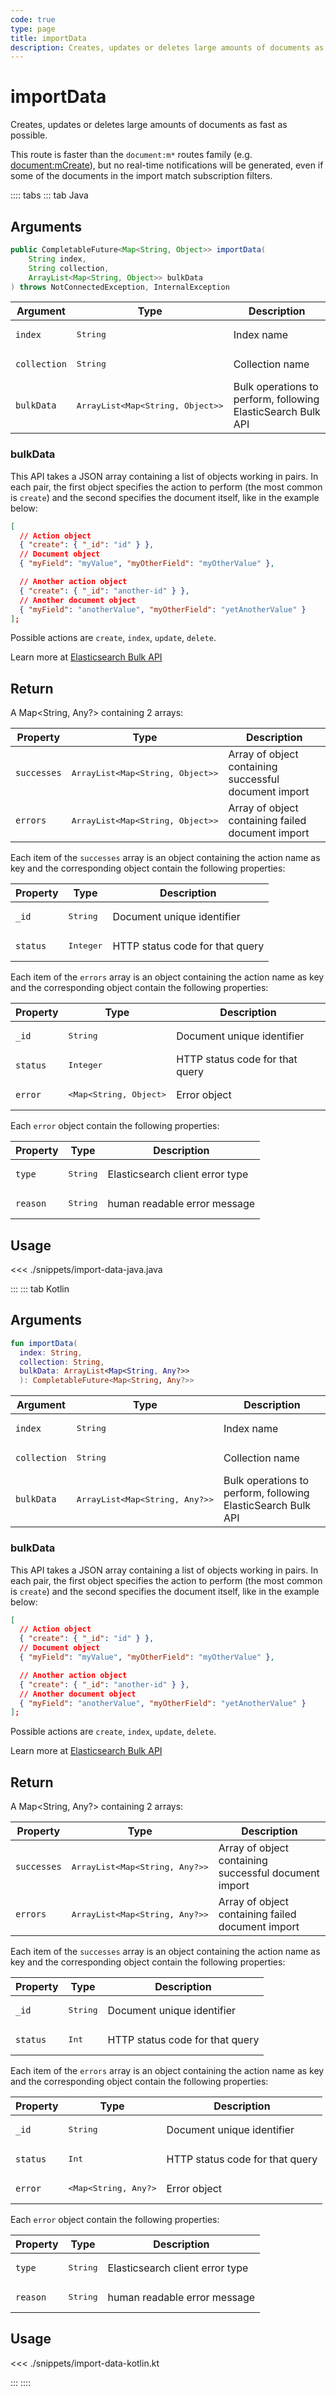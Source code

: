 ```yaml
---
code: true
type: page
title: importData
description: Creates, updates or deletes large amounts of documents as fast as possible.
---
```


# importData

Creates, updates or deletes large amounts of documents as fast as possible.

This route is faster than the `document:m*` routes family (e.g. [document:mCreate](/sdk/jvm/1/controllers/document/m-create)), but no real-time notifications will be generated, even if some of the documents in the import match subscription filters.

:::: tabs
::: tab Java

## Arguments

```java
public CompletableFuture<Map<String, Object>> importData(
    String index,
    String collection,
    ArrayList<Map<String, Object>> bulkData
) throws NotConnectedException, InternalException
```

| Argument     | Type              | Description                                                  |
|--------------|-------------------|--------------------------------------------------------------|
| `index`      | <pre>String</pre> | Index name                                                   |
| `collection` | <pre>String</pre> | Collection name                                              |
| `bulkData`   | <pre>ArrayList<Map<String, Object>></pre> | Bulk operations to perform, following ElasticSearch Bulk API |

### bulkData

This API takes a JSON array containing a list of objects working in pairs.
In each pair, the first object specifies the action to perform (the most common is `create`) and the second specifies the document itself, like in the example below:

```json
[
  // Action object
  { "create": { "_id": "id" } },
  // Document object
  { "myField": "myValue", "myOtherField": "myOtherValue" },

  // Another action object
  { "create": { "_id": "another-id" } },
  // Another document object
  { "myField": "anotherValue", "myOtherField": "yetAnotherValue" }
];
```

Possible actions are `create`, `index`, `update`, `delete`.

Learn more at [Elasticsearch Bulk API](https://www.elastic.co/guide/en/elasticsearch/reference/7.4/docs-bulk.html)

## Return

A Map<String, Any?> containing 2 arrays:

| Property | Type                | Description                                         |
| -------- | ------------------- | --------------------------------------------------- |
| `successes`  | <pre>ArrayList<Map<String, Object>></pre> | Array of object containing successful document import |
| `errors` | <pre>ArrayList<Map<String, Object>></pre>  | Array of object containing failed document import     |

Each item of the `successes` array is an object containing the action name as key and the corresponding object contain the following properties:

| Property | Type                | Description                                         |
| -------- | ------------------- | --------------------------------------------------- |
| `_id`   | <pre>String</pre>   | Document unique identifier      |
| `status`   | <pre>Integer</pre>   | HTTP status code for that query      |

Each item of the `errors` array is an object containing the action name as key and the corresponding object contain the following properties:

| Property | Type                | Description                                         |
| -------- | ------------------- | --------------------------------------------------- |
| `_id`   | <pre>String</pre>   | Document unique identifier      |
| `status`   | <pre>Integer</pre>   | HTTP status code for that query      |
| `error`   | <pre><Map<String, Object></pre>   | Error object      |

Each `error` object contain the following properties:

| Property | Type                | Description                                         |
| -------- | ------------------- | --------------------------------------------------- |
| `type`  | <pre>String</pre> | Elasticsearch client error type |
| `reason`  | <pre>String</pre> | human readable error message |

## Usage

<<< ./snippets/import-data-java.java

:::
::: tab Kotlin

## Arguments

```kotlin
fun importData(
  index: String,
  collection: String,
  bulkData: ArrayList<Map<String, Any?>>
  ): CompletableFuture<Map<String, Any?>>
```

| Argument     | Type              | Description                                                  |
|--------------|-------------------|--------------------------------------------------------------|
| `index`      | <pre>String</pre> | Index name                                                   |
| `collection` | <pre>String</pre> | Collection name                                              |
| `bulkData`   | <pre>ArrayList<Map<String, Any?>></pre> | Bulk operations to perform, following ElasticSearch Bulk API |

### bulkData

This API takes a JSON array containing a list of objects working in pairs.
In each pair, the first object specifies the action to perform (the most common is `create`) and the second specifies the document itself, like in the example below:

```json
[
  // Action object
  { "create": { "_id": "id" } },
  // Document object
  { "myField": "myValue", "myOtherField": "myOtherValue" },

  // Another action object
  { "create": { "_id": "another-id" } },
  // Another document object
  { "myField": "anotherValue", "myOtherField": "yetAnotherValue" }
];
```

Possible actions are `create`, `index`, `update`, `delete`.

Learn more at [Elasticsearch Bulk API](https://www.elastic.co/guide/en/elasticsearch/reference/7.4/docs-bulk.html)

## Return

A Map<String, Any?> containing 2 arrays:

| Property | Type                | Description                                         |
| -------- | ------------------- | --------------------------------------------------- |
| `successes`  | <pre>ArrayList<Map<String, Any?>></pre> | Array of object containing successful document import |
| `errors` | <pre>ArrayList<Map<String, Any?>></pre>  | Array of object containing failed document import     |

Each item of the `successes` array is an object containing the action name as key and the corresponding object contain the following properties:

| Property | Type                | Description                                         |
| -------- | ------------------- | --------------------------------------------------- |
| `_id`   | <pre>String</pre>   | Document unique identifier      |
| `status`   | <pre>Int</pre>   | HTTP status code for that query      |

Each item of the `errors` array is an object containing the action name as key and the corresponding object contain the following properties:

| Property | Type                | Description                                         |
| -------- | ------------------- | --------------------------------------------------- |
| `_id`   | <pre>String</pre>   | Document unique identifier      |
| `status`   | <pre>Int</pre>   | HTTP status code for that query      |
| `error`   | <pre><Map<String, Any?></pre>   | Error object      |

Each `error` object contain the following properties:

| Property | Type                | Description                                         |
| -------- | ------------------- | --------------------------------------------------- |
| `type`  | <pre>String</pre> | Elasticsearch client error type |
| `reason`  | <pre>String</pre> | human readable error message |

## Usage

<<< ./snippets/import-data-kotlin.kt

:::
::::
